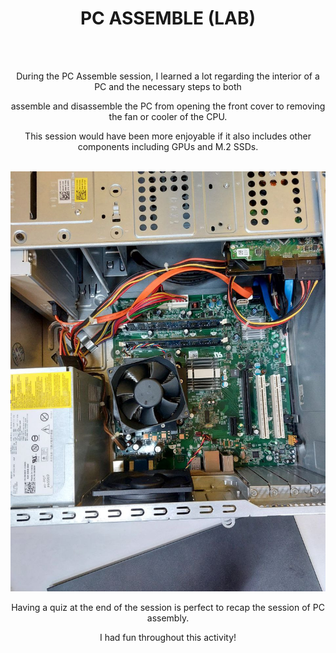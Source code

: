 <html>
  <div align="center">
    <h1>PC ASSEMBLE (LAB)</h1>
    <br><br>
    <p>During the PC Assemble session, I learned a lot regarding the interior of a PC and the necessary steps to both</p>
    <p>assemble and disassemble the PC from opening the front cover to removing the fan or cooler of the CPU.</p>
    <p>This session would have been more enjoyable if it also includes other components including GPUs and M.2 SSDs.</p>
    <br>
    <img src="https://github.com/dotrovi/UTM-e-Portfolio/blob/main/PC%20Assemble%20(Lab)/PCAssemble.jpg"/>
    <br>
    <p>Having a quiz at the end of the session is perfect to recap the session of PC assembly.</p>
    <p>I had fun throughout this activity!</p>
  </div>
</html>
